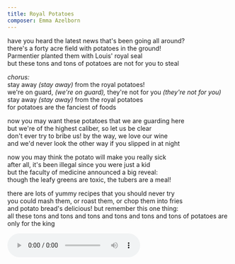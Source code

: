 ```yaml
---
title: Royal Potatoes
composer: Emma Azelborn
---
```


have you heard the latest news that's been going all around?  
there's a forty acre field with potatoes in the ground!  
Parmentier planted them with Louis' royal seal  
but these tons and tons of potatoes are not for you to steal  

_chorus:_  
stay away _(stay away)_ from the royal potatoes!  
we're on guard, _(we're on guard),_ they're not for you _(they're not for you)_  
stay away _(stay away)_ from the royal potatoes  
for potatoes are the fanciest of foods  

now you may want these potatoes that we are guarding here  
but we're of the highest caliber, so let us be clear  
don't ever try to bribe us! by the way, we love our wine  
and we'd never look the other way if you slipped in at night   

now you may think the potato will make you really sick  
after all, it's been illegal since you were just a kid  
but the faculty of medicine announced a big reveal:  
though the leafy greens are toxic, the tubers are a meal!  

there are lots of yummy recipes that you should never try  
you could mash them, or roast them, or chop them into fries  
and potato bread's delicious! but remember this one thing:  
all these tons and tons and tons and tons and tons and tons of potatoes are only for the king  

<audio controls>
    <source src="/static/audio/royal potatoes memo.m4a" type="audio/mp4">
    Your browser does not support the audio player.
</audio>